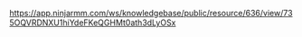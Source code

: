 https://app.ninjarmm.com/ws/knowledgebase/public/resource/636/view/735OQVRDNXU1hiYdeFKeQGHMt0ath3dLyOSx
